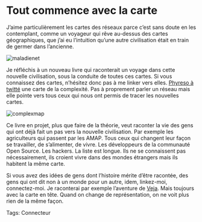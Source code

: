# Tout commence avec la carte

J’aime particulièrement les cartes des réseaux parce c’est sans doute en les contemplant, comme un voyageur qui rêve au-dessus des cartes géographiques, que j’ai eu l’intuition qu’une autre civilisation était en train de germer dans l’ancienne.

![maladienet](http://blog.tcrouzet.comhttps://tcrouzet.com/images_tc/2009/03/maladienet.gif)

Je réfléchis à un nouveau livre qui raconterait un voyage dans cette nouvelle civilisation, sous la conduite de toutes ces cartes. Si vous connaissez des cartes, n’hésitez donc pas à me linker vers elles. [Phyreso à twitté](http://www.twitter.com/phyrezo) une carte de la complexité. Pas à proprement parler un réseau mais elle pointe vers tous ceux qui nous ont permis de tracer les nouvelles cartes.

![complexmap](http://blog.tcrouzet.comhttps://tcrouzet.com/images_tc/2009/03/complexmap.gif)

Ce livre en projet, plus que faire de la théorie, veut raconter la vie des gens qui ont déjà fait un pas vers la nouvelle civilisation. Par exemple les agriculteurs qui passent par les AMAP. Tous ceux qui changent leur façon se travailler, de s’alimenter, de vivre. Les développeurs de la communauté Open Source. Les hackers. La liste est longue. Ils ne se connaissent pas nécessairement, ils croient vivre dans des mondes étrangers mais ils habitent la même carte.

Si vous avez des idées de gens dont l’histoire mérite d’être racontée, des gens qui ont dit non à un monde pour un autre, idem, linkez-moi, connectez-moi. Je raconterai par exemple l’aventure de [Veja](http://www.veja.fr/). Mais toujours avec la carte en tête. Quand on change de représentation, on ne voit plus rien de la même façon.

Tags: Connecteur